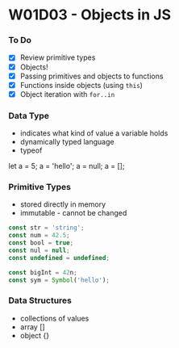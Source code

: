 # W01D03 - Objects in JS

### To Do
- [x] Review primitive types
- [x] Objects!
- [x] Passing primitives and objects to functions
- [x] Functions inside objects (using `this`)
- [x] Object iteration with `for..in`

### Data Type
* indicates what kind of value a variable holds
* dynamically typed language
* typeof

let a = 5;
a = 'hello';
a = null;
a = [];

### Primitive Types
* stored directly in memory
* immutable - cannot be changed

```js
const str = 'string';
const num = 42.5;
const bool = true;
const nul = null;
const undefined = undefined;

const bigInt = 42n;
const sym = Symbol('hello');
```

### Data Structures
* collections of values
* array []
* object {}














